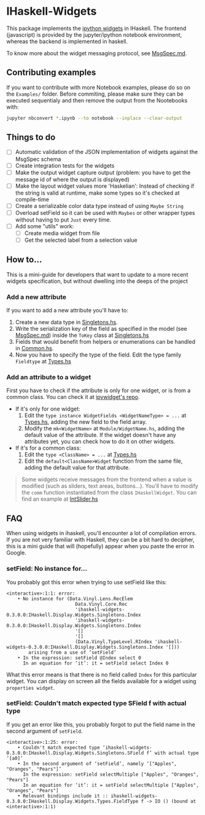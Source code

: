 # IHaskell-Widgets

This package implements the [ipython widgets](https://github.com/ipython/ipywidgets) in
IHaskell. The frontend (javascript) is provided by the jupyter/ipython notebook environment, whereas
the backend is implemented in haskell.

To know more about the widget messaging protocol, see [MsgSpec.md](MsgSpec.md).

## Contributing examples
If you want to contribute with more Notebook examples, please do so on the `Examples/`
folder. Before commiting, please make sure they can be executed sequentialy and
then remove the output from the Nootebooks with:

```bash
jupyter nbconvert *.ipynb --to notebook --inplace --clear-output
```

## Things to do
- [ ] Automatic validation of the JSON implementation of widgets against the MsgSpec schema
- [ ] Create integration tests for the widgets
- [ ] Make the output widget capture output (problem: you have to get the message id of where the output is displayed)
- [ ] Make the layout widget values more 'Haskelian': Instead of checking if the string is valid at runtime, make some types so it's checked at compile-time
- [ ] Create a serializable color data type instead of using `Maybe String`
- [ ] Overload setField so it can be used with `Maybes` or other wrapper types without having to put `Just` every time.
- [ ] Add some "utils" work:
    - [ ] Create media widget from file
    - [ ] Get the selected label from a selection value

## How to...
This is a mini-guide for developers that want to update to a more recent widgets specification, but without
dwelling into the deeps of the project

### Add a new attribute
If you want to add a new attribute you'll have to:
1. Create a new data type in [Singletons.hs](./Singletons.hs).
2. Write the serialization key of the field as specified in the model (see [MsgSpec.md](./MsgSpec.md)) inside the `ToKey` class at [Singletons.hs](./Singletons.hs)
3. Fields that would benefit from helpers or enumerations can be handled in [Common.hs](./Common.hs).
4. Now you have to specify the type of the field. Edit the type family `Fieldtype` at [Types.hs](./Types.hs)

### Add an attribute to a widget
First you have to check if the attribute is only for one widget, or is from a common class. You can check it at [ipywidget's repo](https://github.com/jupyter-widgets/ipywidgets/tree/master/ipywidgets/widgets).

- If it's only for one widget:
    1. Edit the `type instance WidgetFields <WidgetNameType> = ...` at [Types.hs](./Types.hs), adding the new field to the field array.
    2. Modify the `mk<WidgetName>` at `Module/WidgetName.hs`, adding the default value of the attribute. If the widget doesn't have any attributes yet, you can check how to do it on other widgets.
- If it's for a common class:
    1. Edit the `type <ClassName> = ...` at [Types.hs](./Types.hs)
    2. Edit the `default<ClassName>Widget` function from the same file, adding the default value for that attribute.

> Some widgets receive messages from the frontend when a value is modified (such as sliders, text areas, buttons...). You'll have to modify the `comm` function instantiated from the class `IHaskellWidget`. You can find an example at [IntSlider.hs](./Int/BoundedInt/IntSlider.hs)

## FAQ
When using widgets in ihaskell, you'll encounter a lot of compilation errors. If you are not very familiar with Haskell, they can be a bit hard to decipher, this is a mini guide that will (hopefully) appear when you paste the error in Google.

### setField: No instance for...
You probably got this error when trying to use setField like this:

```
<interactive>:1:1: error:
    • No instance for (Data.Vinyl.Lens.RecElem
                         Data.Vinyl.Core.Rec
                         'ihaskell-widgets-0.3.0.0:IHaskell.Display.Widgets.Singletons.Index
                         'ihaskell-widgets-0.3.0.0:IHaskell.Display.Widgets.Singletons.Index
                         '[]
                         '[]
                         (Data.Vinyl.TypeLevel.RIndex 'ihaskell-widgets-0.3.0.0:IHaskell.Display.Widgets.Singletons.Index '[]))
        arising from a use of ‘setField’
    • In the expression: setField @Index select 0
      In an equation for ‘it’: it = setField select Index 0
```

What this error means is that there is no field called `Index` for this particular widget. You can display on screen all
the fields available for a widget using `properties widget`.

### setField: Couldn't match expected type SField f with actual type

If you get an error like this, you probably forgot to put the field name in the second argument of `setField`.
```
<interactive>:1:25: error:
    • Couldn't match expected type ‘ihaskell-widgets-0.3.0.0:IHaskell.Display.Widgets.Singletons.SField f’ with actual type ‘[a0]’
    • In the second argument of ‘setField’, namely ‘["Apples", "Oranges", "Pears"]’
      In the expression: setField selectMultiple ["Apples", "Oranges", "Pears"]
      In an equation for ‘it’: it = setField selectMultiple ["Apples", "Oranges", "Pears"]
    • Relevant bindings include it :: ihaskell-widgets-0.3.0.0:IHaskell.Display.Widgets.Types.FieldType f -> IO () (bound at <interactive>:1:1)
```
